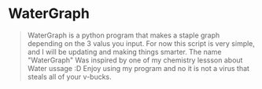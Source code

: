 # WaterGraph
> WaterGraph is a python program that makes a staple graph depending on the 3 valus you input.
> For now this script is very simple, and I will be updating and making things smarter.
> The name "WaterGraph" Was inspired by one of my chemistry lessson about Water ussage :D
Enjoy using my program and no it is not a virus that steals all of your v-bucks.
